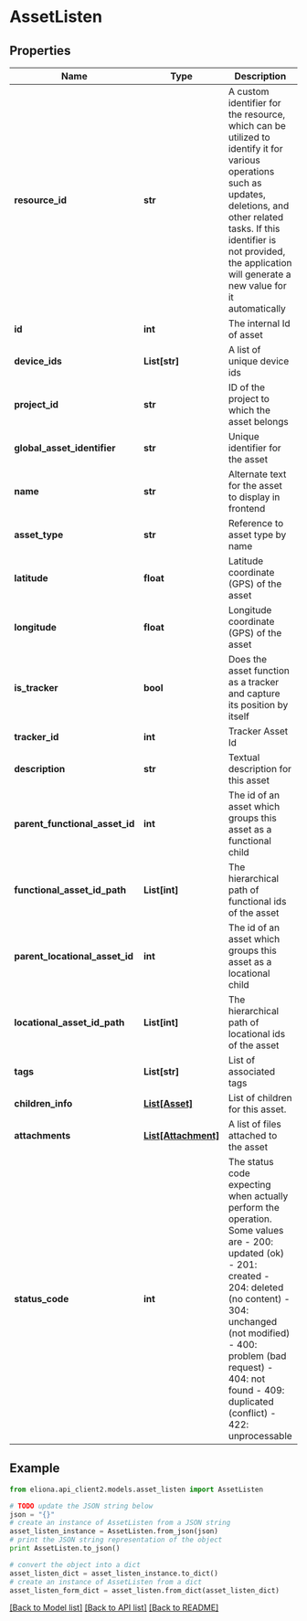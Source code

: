 # AssetListen


## Properties

Name | Type | Description | Notes
------------ | ------------- | ------------- | -------------
**resource_id** | **str** | A custom identifier for the resource, which can be utilized to identify it for various operations such as updates, deletions, and other related tasks. If this identifier is not provided, the application will generate a new value for it automatically | [optional] 
**id** | **int** | The internal Id of asset | [optional] [readonly] 
**device_ids** | **List[str]** | A list of unique device ids | [optional] 
**project_id** | **str** | ID of the project to which the asset belongs | 
**global_asset_identifier** | **str** | Unique identifier for the asset | 
**name** | **str** | Alternate text for the asset to display in frontend | [optional] 
**asset_type** | **str** | Reference to asset type by name | 
**latitude** | **float** | Latitude coordinate (GPS) of the asset | [optional] 
**longitude** | **float** | Longitude coordinate (GPS) of the asset | [optional] 
**is_tracker** | **bool** | Does the asset function as a tracker and capture its position by itself | [optional] [default to False]
**tracker_id** | **int** | Tracker Asset Id | [optional] 
**description** | **str** | Textual description for this asset | [optional] 
**parent_functional_asset_id** | **int** | The id of an asset which groups this asset as a functional child | [optional] 
**functional_asset_id_path** | **List[int]** | The hierarchical path of functional ids of the asset | [optional] [readonly] 
**parent_locational_asset_id** | **int** | The id of an asset which groups this asset as a locational child | [optional] 
**locational_asset_id_path** | **List[int]** | The hierarchical path of locational ids of the asset | [optional] [readonly] 
**tags** | **List[str]** | List of associated tags | [optional] 
**children_info** | [**List[Asset]**](Asset.md) | List of children for this asset. | [optional] [readonly] 
**attachments** | [**List[Attachment]**](Attachment.md) | A list of files attached to the asset | [optional] 
**status_code** | **int** | The status code expecting when actually perform the operation. Some values are - 200: updated (ok)  - 201: created - 204: deleted (no content) - 304: unchanged (not modified) - 400: problem (bad request) - 404: not found - 409: duplicated (conflict) - 422: unprocessable  | [optional] 

## Example

```python
from eliona.api_client2.models.asset_listen import AssetListen

# TODO update the JSON string below
json = "{}"
# create an instance of AssetListen from a JSON string
asset_listen_instance = AssetListen.from_json(json)
# print the JSON string representation of the object
print AssetListen.to_json()

# convert the object into a dict
asset_listen_dict = asset_listen_instance.to_dict()
# create an instance of AssetListen from a dict
asset_listen_form_dict = asset_listen.from_dict(asset_listen_dict)
```
[[Back to Model list]](../README.md#documentation-for-models) [[Back to API list]](../README.md#documentation-for-api-endpoints) [[Back to README]](../README.md)


